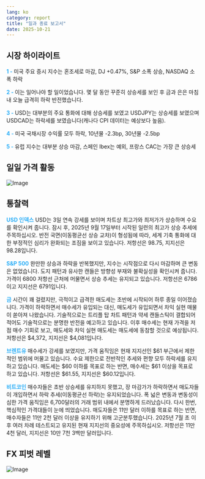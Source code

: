 ```yaml
---
lang: ko
category: report
title: "일과 종료 보고서"
date: 2025-10-21
---
```



<h2>시장 하이라이트</h2>
<strong style="color: #2caef7;">1 - </strong> 미국 주요 증시 지수는 혼조세로 마감, DJ +0.47%, S&P 소폭 상승, NASDAQ 소폭 하락

<strong style="color: #2caef7;">2 - </strong> 이는 일어나야 할 일이었습니다. 몇 달 동안 꾸준히 상승세를 보인 후 금과 은은 마침내 오늘 급격히 하락 반전했습니다.

<strong style="color: #2caef7;">3 - </strong> USD는 대부분의 주요 통화에 대해 상승세를 보였고 USDJPY는 상승세를 보였으며 USDCAD는 하락세를 보였습니다(캐나다 CPI 데이터는 예상보다 높음).

<strong style="color: #2caef7;">4 - </strong> 미국 국채시장 수익률 모두 하락, 10년물 -2.3bp, 30년물 -2.5bp

<strong style="color: #2caef7;">5 - </strong> 유럽 지수는 대부분 상승 마감, 스페인 Ibex는 예외, 프랑스 CAC는 가장 큰 상승세



<h2>일일 가격 활동</h2>
<img src="https://markleighedu.github.io/img/Oct-2025/21-Oct-2025/price.jpg" alt="Image"/>

<h2>통찰력</h2>
<strong style="color: #2caef7;">USD 인덱스</strong> USD는 3일 연속 강세를 보이며 차트상 최고가와 최저가가 상승하며 수요를 확인시켜 줍니다. 잠시 후, 2025년 9월 17일부터 시작된 일련의 최고가 상승 추세에 주목하십시오. 반전 국면(이동평균선 상승 교차)이 형성됨에 따라, 세계 기축 통화에 대한 부정적인 심리가 완화되는 조짐을 보이고 있습니다. 저항선은 98.75, 지지선은 98.28입니다.

<strong style="color: #2caef7;">S&P 500</strong> 완만한 상승과 하락을 반복했지만, 지수는 시작점으로 다시 마감하며 큰 변동은 없었습니다. 도지 패턴과 유사한 캔들은 방향성 부재와 불확실성을 확인시켜 줍니다. 가격이 6800 저항선 근처에 머물면서 상승 추세는 유지되고 있습니다. 저항선은 6786이고 지지선은 6791입니다.

<strong style="color: #2caef7;">금</strong> 시간이 꽤 걸렸지만, 극적이고 급격한 매도세는 초반에 시작되어 하루 종일 이어졌습니다. 가격이 하락하면서 매수세가 유입되는 대신, 매도세가 유입되면서 차익 실현 매물이 쏟아져 나왔습니다. 기술적으로는 트리플 탑 차트 패턴과 약세 캔들스틱이 결합되어 적어도 기술적으로는 분명한 반전을 예고하고 있습니다. 이후 매수세는 현재 가격을 저점 매수 기회로 보고, 매도세와 차익 실현 매도세는 매도세에 동참할 것으로 예상됩니다. 저항선은 $4,372, 지지선은 $4,081입니다.

<strong style="color: #2caef7;">브렌트유</strong> 매수세가 강세를 보였지만, 가격 움직임은 현재 지지선인 $61 부근에서 제한적인 범위에 머물고 있습니다. 수요 제한으로 전반적인 추세와 편향 모두 하락세를 유지하고 있습니다. 매도세는 $60 이하를 목표로 하는 반면, 매수세는 $61 이상을 목표로 하고 있습니다. 저항선은 $61.55, 지지선은 $60.12입니다.

<strong style="color: #2caef7;">비트코인</strong> 매수자들은 초반 상승세를 유지하지 못했고, 장 마감가가 하락하면서 매도자들이 개입하면서 하락 추세(이동평균선 하락)는 유지되었습니다. 폭 넓은 변동과 변동성이 심한 가격 움직임은 6,700달러의 거래 범위 내에서 분명하게 드러났습니다. 다시 한번, 핵심적인 가격대들이 눈에 띄었습니다. 매도자들은 11만 달러 이하를 목표로 하는 반면, 매수자들은 11만 2천 달러 이상을 유지하기 위해 고군분투했습니다. 2025년 7월 초 이후 여러 차례 테스트되고 유지된 현재 지지선의 중요성에 주목하십시오. 저항선은 11만 4천 달러, 지지선은 10만 7천 3백만 달러입니다.



<h2>FX 피벗 레벨</h2>
<img src="https://markleighedu.github.io/img/Oct-2025/21-Oct-2025/pivot.jpg" alt="Image"/>